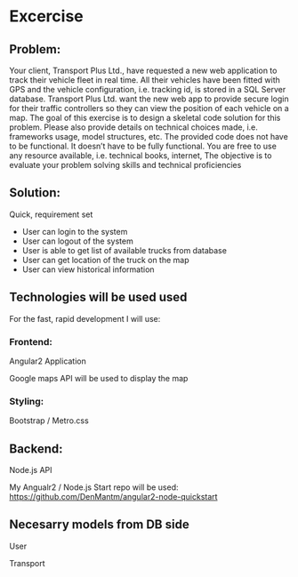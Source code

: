 Excercise
========================
## Problem:
Your client, Transport Plus Ltd., have requested a new web application to track their vehicle fleet in real time. All their vehicles have been fitted with GPS and the vehicle configuration, i.e. tracking id, is stored in a SQL Server database. Transport Plus Ltd. want the new web app to provide secure login for their traffic controllers so they can view the position of each vehicle on a map.
The goal of this exercise is to design a skeletal code solution for this problem. Please also provide details on technical choices made, i.e. frameworks usage, model structures, etc. The provided code does not have to be functional.
It doesn’t have to be fully functional. You are free to use any resource available, i.e. technical books, internet, The objective is to evaluate your problem solving skills and technical proficiencies

## Solution:
Quick, requirement set
- User can login to the system
- User can logout of the system
- User is able to get list of available trucks from database
- User can get location of the truck on the map
- User can view historical information

## Technologies will be used used
For the fast, rapid development I will use:
### Frontend: 
Angular2 Application

Google maps API will be used to display the map
### Styling: 
Bootstrap / Metro.css
## Backend: 
Node.js API

My Angualr2 / Node.js Start repo will be used: https://github.com/DenMantm/angular2-node-quickstart


## Necesarry models from DB side

User

Transport

```
